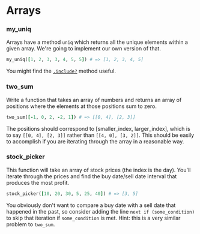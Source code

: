 Arrays
======

### my_uniq

Arrays have a method `uniq` which returns all the unique elements within a given array. We're going to implement our own version of that.

```ruby
my_uniq([1, 2, 3, 3, 4, 5, 5]) # => [1, 2, 3, 4, 5]
```

You might find the [`.include?`](http://ruby-doc.org/core-1.9.3/Array.html#method-i-include-3F) method useful.

### two_sum

Write a function that takes an array of numbers and returns an array of positions where the elements at those positions sum to zero.

```ruby
two_sum([-1, 0, 2, -2, 1]) # => [[0, 4], [2, 3]]
```

The positions should correspond to [smaller_index, larger_index], which is to say `[[0, 4], [2, 3]]` rather than `[[4, 0], [3, 2]]`. This should be easily to accomplish if you are iterating through the array in a reasonable way.

### stock_picker

This function will take an array of stock prices (the index is the day). You'll iterate through the prices and find the buy date/sell date interval that produces the most profit.

```ruby
stock_picker([10, 20, 30, 5, 25, 40]) # => [3, 5]
```

You obviously don't want to compare a buy date with a sell date that happened in the past, so consider adding the line `next if (some_condition)` to skip that iteration if `some_condition` is met. Hint: this is a very similar problem to `two_sum`.

